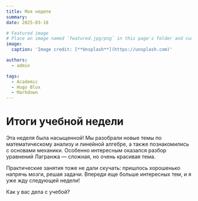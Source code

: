 ```yaml
---
title: Моя неделя
summary: 
date: 2025-03-18

# Featured image
# Place an image named `featured.jpg/png` in this page's folder and customize its options here.
image:
  caption: 'Image credit: [**Unsplash**](https://unsplash.com)'

authors:
  - admin

tags:
  - Academic
  - Hugo Blox
  - Markdown
---
```


# Итоги учебной недели  

Эта неделя была насыщенной! Мы разобрали новые темы по математическому анализу и линейной алгебре, а также познакомились с основами механики. Особенно интересным оказался разбор уравнений Лагранжа — сложная, но очень красивая тема.  

Практические занятия тоже не дали скучать: пришлось хорошенько напрячь мозги, решая задачи. Впереди еще больше интересных тем, и я уже жду следующей недели!  

Как у вас дела с учебой?  

